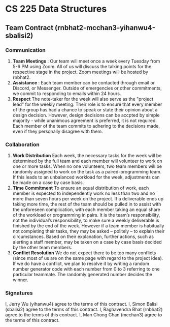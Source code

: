 # CS 225 Data Structures
## Team Contract (rnbhat2-mcchan3-yihanwu4-sbalisi2)

### Communication



1. **Team Meetings** : Our team will meet once a week every Tuesday from 5-6 PM using Zoom. All of us will discuss the talking points for the respective stage in the project. Zoom meetings will be hosted by rnbhat2.
2. **Assistance** : Each team member can be contacted through email or Discord, or Messenger. Outside of emergencies or other commitments, we commit to responding to emails within 24 hours. 
3. **Respect** The note-taker for the week will also serve as the "project lead" for the weekly meeting.
   Their role is to ensure that every member of the group has had a chance to speak or state their opinion
   about a design decision. However, design decisions can be accpted by simple majority - while unanimous 
   agreement is preferred, it is not required. Each member of the team commits to adhering to the decisions 
   made, even if they personally disagree with them.

### Collaboration
1. **Work Distribution** Each week, the necessary tasks for the week will be determined by the full team and each member will volunteer to work on one or more tasks. When no one volunteers, two team members will be randomly assigned to work on the task as a paired-programming team. If this leads to an unbalanced workload for the week, adjustments can be made on a case by case basis. 
2. **Time Commitment** To ensure an equal distribution of work, each member is expected to independently work no less than two and no more than seven hours per week on the project. If a deliverable ends up taking more time, the rest of the team should be pulled in to assist with the unforeseen complication, with each member taking an equal share of the workload or programming in pairs. It is the team’s responsibility, not the individual’s responsibility, to make sure a weekly deliverable is finished by the end of the week. 
However if a team member is habitually not completing their tasks, they may be asked – politely – to explain their circumstances. Based on their explanation, further actions, such as alerting a staff member, may be taken on a case by case basis decided by the other team members. 
3. **Conflict Resolution** We do not expect there to be too many conflicts (since most of us are on the same page with regard to the project idea). If we do have a conflict, we plan to resolve it by writing a random number generator code with each number from 0 to 3 referring to one particular teammate. The randomly generated number decides the winner. 

### Signatures
I, Jerry Wu (yihanwu4) agree to the terms of this contract.
I, Simon Balisi (sbalisi2) agree to the terms of this contract.
I, Raghavendra Bhat (rnbhat2) agree to the terms of this contract.
I, Man Chong Chan (mcchan3) agree to the terms of this contract.